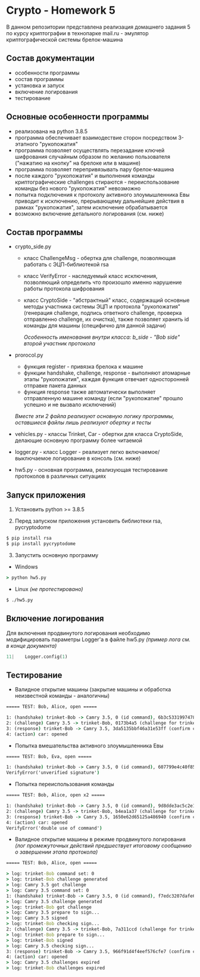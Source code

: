 # Crypto - Homework 5

В данном репозитории представлена реализация домашнего задания 5 по курсу криптографии в технопарке mail.ru -  эмулятор криптографической системы брелок-машина

## Состав документации
- особенности программы
- состав программы
- установка и запуск
- включение логирования
- тестирование

## Основные особенности программы
- реализована на python 3.8.5
- программа обеспечивает взаимодествие сторон посредством 3-этапного "рукопожатия"
- программа позволяет осуществлять перезадание ключей шифрования случайным образом по желанию пользователя ("нажатию на кнопку" на брелоке или в машине)
- программа позволяет перепривязывать пару брелок-машина
- после каждого "рукопожатия" и выполнения команды криптографические challenges стираются - переиспользование команды без нового "рукопожатия" невозможно
- попытка подключения к протоколу активного злоумышленника Евы приводит к исключению, прерывающему дальнейшие действия в рамках "рукопожатия", затем исключение обрабатывается
- возможно включение детального логирования (см. ниже)

## Состав программы
- crypto_side.py
    - класс ChallengeMsg - обертка для challenge, позволяющая работать с ЭЦП-библиотекой rsa
    - класс VerifyError - наследуемый класс исключения, позволяющий определить что произошло именно нарушение работы протокола шифрования
    - класс CryptoSide - "абстрактный" класс, содержащий основные методы участника системы ЭЦП и протокола "рукопожатия" (генерация challenge, подпись ответного challenge, проверка отправленно challenge, их очистка), также позволяет хранить id команды для машины (специфично для данной задачи)
    
        *Особенность именования внутри класса: b_side - "Bob side" второй участник протокола*

- prorocol.py
   - функция register - привязка брелока к машине
   - функции handshake, challenge, response - выполняют атомарные этапы "рукопожатия", каждая функция отвечает односторонней отправке пакета данных
   - функция response также автоматически выполняет отправленную машине команду (если "рукопожатие" прошло успешно и не вызвало исключений)

    *Вместе эти 2 файла реализуют основную логику программы, оставшиеся файлы лишь реализуют обертку и тесты*

- vehicles.py - классы Trinket, Car - обертки для класса CryptoSide, делающие основную программу более читаемой
- logger.py - класс Logger - реализует легко включаемое/выключаемое логирование в консоль (см. ниже)
- hw5.py - основная программа, реализующая тестирование протоколов в различных ситуациях

## Запуск приложения

1. Установить python >= 3.8.5

2. Перед запуском приложения установить библиотеки rsa, pycryptodome
```cmd
$ pip install rsa
$ pip install pycryptodome
```
3. Запустить основную программу
- Windows
```cmd
> python hw5.py
```
- Linux *(не протестировано)*
```sh
$ ./hw5.py
```
## Включение логирования
Для включения продвинутого логирования необходимо модифицировать параметры Logger'a в файле hw5.py
*(пример лога см. в конце документа)*
```py
11|    Logger.config(1)
```
## Тестирование
- Валидное открытие машины (закрытие машины и обработка неизвестной команды - аналогичны)
```cmd
===== TEST: Bob, Alice, open =====

1: (handshake) trinket-Bob -> Camry 3.5, 0 (id command), 6b3c5331997478e3b600 (challenge for car)
2: (challenge) Camry 3.5 -> trinket-Bob, 0173b4a5 (challenge for trinket), 1837af26 (confirm challenge for car)
3: (response) trinket-Bob -> Camry 3.5, 3da5135bbf46a31e53ff (confirm challenge for trinket)
4: (action) car: opened
```
- Попытка вмешательства активного злоумышленника Евы
```cmd
===== TEST: Bob, Eva, open =====

1: (handshake) trinket-Bob -> Camry 3.5, 0 (id command), 607799e4c40f85bda0fb (challenge for car)
VerifyError('unverified signature')
```
- Попытка переиспользования команды
```cmd
===== TEST: Bob, Alice, open x2 =====

1: (handshake) trinket-Bob -> Camry 3.5, 0 (id command), 9d8dde3ac5c2e11b9eb5 (challenge for car)
2: (challenge) Camry 3.5 -> trinket-Bob, b4ea1a37 (challenge for trinket), 009f9b73 (confirm challenge for car)
3: (response) trinket-Bob -> Camry 3.5, 1650e62d65125a486940 (confirm challenge for trinket)
4: (action) car: opened
VerifyError('double use of command')
```
- Валидное открытие машины в режиме продвинутого логирования
*(лог промежуточных действий предшествует итоговому сообщению о завершении этапа протокола)*
```cmd
===== TEST: Bob, Alice, open =====

> log: trinket-Bob command set: 0
> log: trinket-Bob challenge generated
> log: Camry 3.5 got challenge
> log: Camry 3.5 command set: 0
1: (handshake) trinket-Bob -> Camry 3.5, 0 (id command), f7edc3207dafe6cc8118 (challenge for car)
> log: Camry 3.5 challenge generated
> log: trinket-Bob got challenge
> log: Camry 3.5 prepare to sign...
> log: Camry 3.5 signed
> log: trinket-Bob checking sign...
2: (challenge) Camry 3.5 -> trinket-Bob, 7a311ccd (challenge for trinket), 83239e68 (confirm challenge for car)
> log: trinket-Bob prepare to sign...
> log: trinket-Bob signed
> log: Camry 3.5 checking sign...
3: (response) trinket-Bob -> Camry 3.5, 966f91d4f4eef576cfe7 (confirm challenge for trinket)
4: (action) car: opened
> log: Camry 3.5 challenges expired
> log: trinket-Bob challenges expired
```